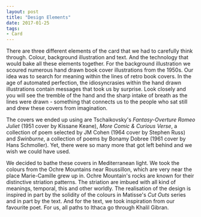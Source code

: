 ```yaml
---
layout: post
title: "Design Elements"
date: 2017-01-25
tags: 
- Card
---
```


There are three different elements of the card that we had to carefully think through. Colour, background illustration and text. And the technology that would bake all these elements together. For the background illustration we scoured numerous hand drawn book cover illustrations from the 1950s. Our idea was to search for meaning within the lines of retro book covers. In the age of automated perfection, the idiosyncrasies within the hand drawn illustrations contain messages that took us by surprise. Look closely and you will see the tremble of the hand and the sharp intake of breath as the lines were drawn - something that connects us to the people who sat still and drew these covers from imagination. 

The covers we ended up using are Tschaikovsky's *Fantasy-Overture Romeo Juliet* (1951 cover by Kissane Keane), *More Comic & Curious Verse*, a collection of poem selected by JM Cohen (1964 cover by Stephen Russ) and *Swinburne*, a collection of poems by Bonamy Dobree (1961 cover by Hans Schmoller). Yet, there were so many more that got left behind and we wish we could have used.

We decided to bathe these covers in Mediterranean light. We took the colours from the Ochre Mountains near Roussillon, which are very near the place Marie-Camille grew up in. Ochre Mountain's rocks are known for their distinctive striation patterns. The striation are imbued with all kind of meanings, temporal, this and other worldly. The realisation of the design is inspired in part by the solidity of the colours in Matisse's *Cut Outs* series and in part by the text. And for the text, we took inspiration from our favourite poet. For us, all paths to Ithaca go through Khalil Gibran.    



<!-- Designing the card has been a labour of love for us over the last six months. We have spent an inordinate amount of time meticulously researching various elements of the card. The objective has been to create a card that is evocative of who we are as a couple. -->

<!-- We tried to evoke an emotion in you through very careful use of colours. The cards is splashed with two colours, layered to represent the earth as it folds into the past and emerges anew with the passage of time. The colours hints towards the relationship between individual and collective. As far as we can reflect, there were two main influences for us. First is the colours of Ochre mountain near Roussillon. Marie-Camille grew up near Roussillon and these colours appeal to her in a very primal sense.  -->
